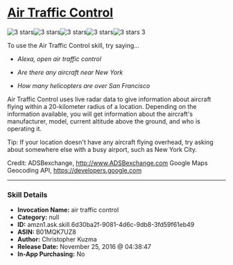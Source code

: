 # [Air Traffic Control](http://alexa.amazon.com/#skills/amzn1.ask.skill.6d30ba2f-9081-4d6c-9db8-3fd59f61eb49)
![3 stars](../../images/ic_star_black_18dp_1x.png)![3 stars](../../images/ic_star_black_18dp_1x.png)![3 stars](../../images/ic_star_black_18dp_1x.png)![3 stars](../../images/ic_star_border_black_18dp_1x.png)![3 stars](../../images/ic_star_border_black_18dp_1x.png) 3

To use the Air Traffic Control skill, try saying...

* *Alexa, open air traffic control*

* *Are there any aircraft near New York*

* *How many helicopters are over San Francisco*

Air Traffic Control uses live radar data to give information about aircraft flying within a 20-kilometer radius of a location. Depending on the information available, you will get information about the aircraft's manufacturer, model, current altitude above the ground, and who is operating it.

Tip: If your location doesn't have any aircraft flying overhead, try asking about somewhere else with a busy airport, such as New York City.

Credit:
ADSBexchange, http://www.ADSBexchange.com
Google Maps Geocoding API, https://developers.google.com

***

### Skill Details

* **Invocation Name:** air traffic control
* **Category:** null
* **ID:** amzn1.ask.skill.6d30ba2f-9081-4d6c-9db8-3fd59f61eb49
* **ASIN:** B01MQK7UZ8
* **Author:** Christopher Kuzma
* **Release Date:** November 25, 2016 @ 04:38:47
* **In-App Purchasing:** No
